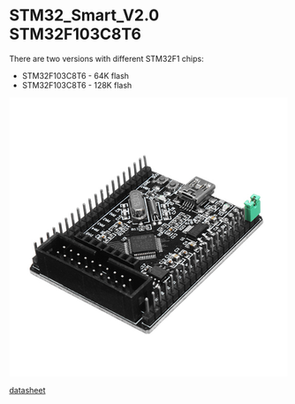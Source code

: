 # STM32_Smart_V2.0 STM32F103C8T6

There are two versions with different STM32F1 chips:

* STM32F103C8T6 - 64K flash
* STM32F103C8T6 - 128K flash

![board](Documents/STM32_Smart_V2.0.jpg)

[datasheet](Documents/original-schematic-STM32F103C8T6-STM32_Smart_V2.0.pdf)
